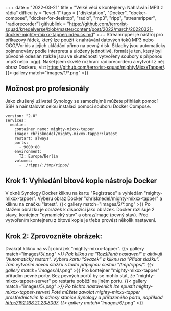 +++
date = "2022-03-21"
title = "Velké věci s kontejnery: Nahrávání MP3 z rádia"
difficulty = "level-1"
tags = ["diskstation", "Docker", "docker-compose", "docker-for-desktop", "radio", "mp3", "ripp", "streamripper", "radiorecorder"]
githublink = "https://github.com/terrorist-squad/knedelverse/blob/master/content/post/2022/march/20220321-docker-mighty-mixxx-tapper/index.cs.md"
+++
Streamripper je nástroj pro příkazový řádek, který lze použít k nahrávání datových toků MP3 nebo OGG/Vorbis a jejich ukládání přímo na pevný disk. Skladby jsou automaticky pojmenovány podle interpreta a uloženy jednotlivě, formát je ten, který byl původně odeslán (takže jsou ve skutečnosti vytvořeny soubory s příponou .mp3 nebo .ogg). Našel jsem skvělé rozhraní radiorecorderu a vytvořil z něj obraz Dockeru, viz: https://github.com/terrorist-squad/mightyMixxxTapper/.
{{< gallery match="images/1/*.png" >}}

## Možnost pro profesionály
Jako zkušený uživatel Synology se samozřejmě můžete přihlásit pomocí SSH a nainstalovat celou instalaci pomocí souboru Docker Compose.
```
version: "2.0"
services:
  mealie:
    container_name: mighty-mixxx-tapper
    image: chrisknedel/mighty-mixxx-tapper:latest
    restart: always
    ports:
      - 9000:80
    environment:
      TZ: Europa/Berlin
    volumes:
      - ./ripps/:/tmp/ripps/

```

## Krok 1: Vyhledání bitové kopie nástroje Docker
V okně Synology Docker kliknu na kartu "Registrace" a vyhledám "mighty-mixxx-tapper". Vyberu obraz Docker "chrisknedel/mighty-mixxx-tapper" a kliknu na značku "latest".
{{< gallery match="images/2/*.png" >}}
Po stažení obrázku je obrázek k dispozici jako obrázek. Docker rozlišuje 2 stavy, kontejner "dynamický stav" a obraz/image (pevný stav). Před vytvořením kontejneru z bitové kopie je třeba provést několik nastavení.
## Krok 2: Zprovozněte obrázek:
Dvakrát kliknu na svůj obrázek "mighty-mixxx-tapper".
{{< gallery match="images/3/*.png" >}}
Pak kliknu na "Rozšířená nastavení" a aktivuji "Automatický restart". Vyberu kartu "Svazek" a kliknu na "Přidat složku". Tam vytvořím novou složku s touto přípojnou cestou "/tmp/ripps/".
{{< gallery match="images/4/*.png" >}}
Pro kontejner "mighty-mixxx-tapper" přiřadím pevné porty. Bez pevných portů by se mohlo stát, že "mighty-mixxx-tapper-server" po restartu poběží na jiném portu.
{{< gallery match="images/5/*.png" >}}
Po těchto nastaveních lze spustit mighty-mixxx-tapper-server! Poté můžete zavolat mighty-mixxx-tapper prostřednictvím Ip adresy stanice Synology a přiřazeného portu, například http://192.168.21.23:8097.
{{< gallery match="images/6/*.png" >}}